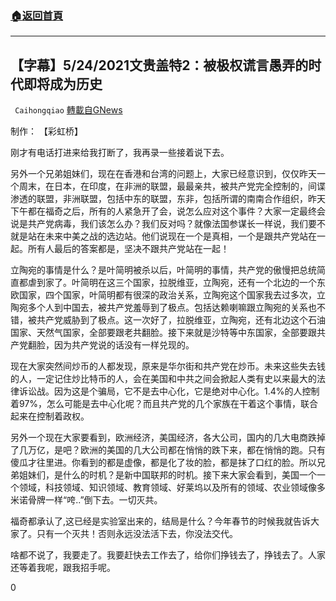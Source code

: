 ###  [:house:返回首頁](https://github.com/ourhimalayas/txt)
---

## 【字幕】5/24/2021文贵盖特2：被极权谎言愚弄的时代即将成为历史
` Caihongqiao` [轉載自GNews](https://gnews.org/zh-hans/1270306/)

制作： 【彩虹桥】

刚才有电话打进来给我打断了，我再录一些接着说下去。

另外一个兄弟姐妹们，现在在香港和台湾的问题上，大家已经意识到，仅仅昨天一个周末，在日本，在印度，在非洲的联盟，最最亲共，被共产党完全控制的，间谍渗透的联盟，非洲联盟，包括中东的联盟，东非，包括所谓的南南合作组织，昨天下午都在福奇之后，所有的人紧急开了会，说怎么应对这个事件？大家一定最终会说是共产党病毒，我们该怎么办？我们反对吗？就像法国参谋长一样说，我们要不就是站在未来中美之战的选边站。他们说现在一个是真相，一个是跟共产党站在一起。所有人最后的答案都是，坚决不跟共产党站在一起！

立陶宛的事情是什么？是叶简明被杀以后，叶简明的事情，共产党的傲慢把总统简直都虐到家了。叶简明在这三个国家，拉脱维亚，立陶宛，还有一个北边的一个东欧国家，四个国家，叶简明都有很深的政治关系，立陶宛这个国家我去过多次，立陶宛多个人到中国去，被共产党羞辱到了极点。包括达赖喇嘛跟立陶宛的关系也不错，被共产党威胁到了极点。这一次好了，拉脱维亚，立陶宛，还有北边这个石油国家、天然气国家，全部要跟老共翻脸。接下来就是沙特等中东国家，全部要跟共产党翻脸，因为共产党说的话没有一样兑现的。

现在大家突然间炒币的人都发现，原来是华尔街和共产党在炒币。未来这些失去钱的人，一定记住炒比特币的人，会在美国和中共之间会掀起人类有史以来最大的法律诉讼战。因为这是个骗局，它不是去中心化，它是绝对中心化。1.4%的人控制着97%，怎么可能是去中心化呢？而且共产党的几个家族在干着这个事情，联合起来在控制着政权。

另外一个现在大家要看到，欧洲经济，美国经济，各大公司，国内的几大电商跌掉了几万亿，是吧？欧洲的美国的几大公司都在悄悄的跌下来，都在悄悄的跑。只有傻瓜才往里进。你看到的都是虚像，都是化了妆的脸，都是抹了口红的脸。所以兄弟姐妹们，是什么的时机？是新中国联邦的时机。接下来大家会看到，美国一个一个领域，科技领域、知识领域、教育领域、好莱坞以及所有的领域、农业领域像多米诺骨牌一样“咵..”倒下去。一切灭共。

福奇都承认了,这已经是实验室出来的，结局是什么？今年春节的时候我就告诉大家了。只有一个灭共！否则永远没法活下去，你没法交代。

啥都不说了，我要走了。我要赶快去工作去了，给你们挣钱去了，挣钱去了。人家还等着我呢，跟我招手呢。

0
